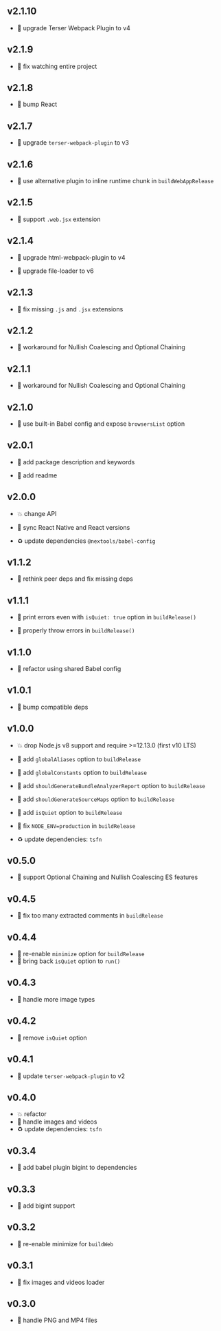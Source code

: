 ## v2.1.10

* 🐞 upgrade Terser Webpack Plugin to v4

## v2.1.9

* 🐞 fix watching entire project

## v2.1.8

* 🐞 bump React

## v2.1.7

* 🐞 upgrade `terser-webpack-plugin` to v3

## v2.1.6

* 🐞 use alternative plugin to inline runtime chunk in `buildWebAppRelease`

## v2.1.5

* 🐞 support `.web.jsx` extension

## v2.1.4

* 🐞 upgrade html-webpack-plugin to v4

* 🐞 upgrade file-loader to v6

## v2.1.3

* 🐞 fix missing `.js` and `.jsx` extensions

## v2.1.2

* 🐞 workaround for Nullish Coalescing and Optional Chaining

## v2.1.1

* 🐞 workaround for Nullish Coalescing and Optional Chaining

## v2.1.0

* 🌱 use built-in Babel config and expose `browsersList` option

## v2.0.1

* 🐞 add package description and keywords

* 🐞 add readme

## v2.0.0

* 💥 change API

* 🐞 sync React Native and React versions

* ♻️ update dependencies `@nextools/babel-config`

## v1.1.2

* 🐞 rethink peer deps and fix missing deps

## v1.1.1

* 🐞 print errors even with `isQuiet: true` option in `buildRelease()`

* 🐞 properly throw errors in `buildRelease()`

## v1.1.0

* 🐞 refactor using shared Babel config

## v1.0.1

* 🐞 bump compatible deps

## v1.0.0

* 💥 drop Node.js v8 support and require >=12.13.0 (first v10 LTS)

* 🌱 add `globalAliases` option to `buildRelease`

* 🌱 add `globalConstants` option to `buildRelease`

* 🌱 add `shouldGenerateBundleAnalyzerReport` option to `buildRelease`

* 🌱 add `shouldGenerateSourceMaps` option to `buildRelease`

* 🌱 add `isQuiet` option to `buildRelease`

* 🐞 fix `NODE_ENV=production` in `buildRelease`

* ♻️ update dependencies: `tsfn`

## v0.5.0

* 🌱 support Optional Chaining and Nullish Coalescing ES features

## v0.4.5

* 🐞 fix too many extracted comments in `buildRelease`

## v0.4.4

* 🐞 re-enable `minimize` option for `buildRelease`
* 🐞 bring back `isQuiet` option to `run()`

## v0.4.3

* 🐞 handle more image types

## v0.4.2

* 🐞 remove `isQuiet` option

## v0.4.1

* 🐞 update `terser-webpack-plugin` to v2

## v0.4.0

* 💥 refactor
* 🐞 handle images and videos
* ♻️ update dependencies: `tsfn`

## v0.3.4

* 🐞 add babel plugin bigint to dependencies

## v0.3.3

* 🐞 add bigint support

## v0.3.2

* 🐞 re-enable minimize for `buildWeb`

## v0.3.1

* 🐞 fix images and videos loader

## v0.3.0

* 🌱 handle PNG and MP4 files
